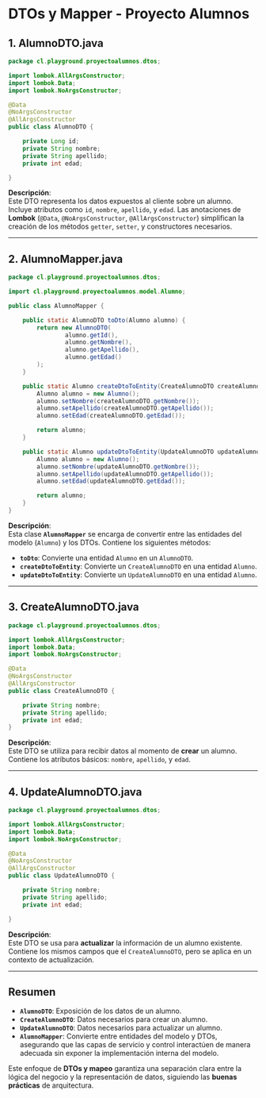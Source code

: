# DTOs y Mapper - Proyecto Alumnos

## 1. AlumnoDTO.java

```java
package cl.playground.proyectoalumnos.dtos;

import lombok.AllArgsConstructor;
import lombok.Data;
import lombok.NoArgsConstructor;

@Data
@NoArgsConstructor
@AllArgsConstructor
public class AlumnoDTO {

    private Long id;
    private String nombre;
    private String apellido;
    private int edad;

}
```

**Descripción**:  
Este DTO representa los datos expuestos al cliente sobre un alumno. Incluye atributos como `id`, `nombre`, `apellido`, y `edad`. Las anotaciones de **Lombok** (`@Data`, `@NoArgsConstructor`, `@AllArgsConstructor`) simplifican la creación de los métodos `getter`, `setter`, y constructores necesarios.

---

## 2. AlumnoMapper.java

```java
package cl.playground.proyectoalumnos.dtos;

import cl.playground.proyectoalumnos.model.Alumno;

public class AlumnoMapper {

    public static AlumnoDTO toDto(Alumno alumno) {
        return new AlumnoDTO(
                alumno.getId(),
                alumno.getNombre(),
                alumno.getApellido(),
                alumno.getEdad()
        );
    }

    public static Alumno createDtoToEntity(CreateAlumnoDTO createAlumnoDTO) {
        Alumno alumno = new Alumno();
        alumno.setNombre(createAlumnoDTO.getNombre());
        alumno.setApellido(createAlumnoDTO.getApellido());
        alumno.setEdad(createAlumnoDTO.getEdad());

        return alumno;
    }

    public static Alumno updateDtoToEntity(UpdateAlumnoDTO updateAlumnoDTO) {
        Alumno alumno = new Alumno();
        alumno.setNombre(updateAlumnoDTO.getNombre());
        alumno.setApellido(updateAlumnoDTO.getApellido());
        alumno.setEdad(updateAlumnoDTO.getEdad());

        return alumno;
    }
}
```

**Descripción**:  
Esta clase **`AlumnoMapper`** se encarga de convertir entre las entidades del modelo (`Alumno`) y los DTOs. Contiene los siguientes métodos:

- **`toDto`**: Convierte una entidad `Alumno` en un `AlumnoDTO`.
- **`createDtoToEntity`**: Convierte un `CreateAlumnoDTO` en una entidad `Alumno`.
- **`updateDtoToEntity`**: Convierte un `UpdateAlumnoDTO` en una entidad `Alumno`.

---

## 3. CreateAlumnoDTO.java

```java
package cl.playground.proyectoalumnos.dtos;

import lombok.AllArgsConstructor;
import lombok.Data;
import lombok.NoArgsConstructor;

@Data
@NoArgsConstructor
@AllArgsConstructor
public class CreateAlumnoDTO {

    private String nombre;
    private String apellido;
    private int edad;
}
```

**Descripción**:  
Este DTO se utiliza para recibir datos al momento de **crear** un alumno. Contiene los atributos básicos: `nombre`, `apellido`, y `edad`.

---

## 4. UpdateAlumnoDTO.java

```java
package cl.playground.proyectoalumnos.dtos;

import lombok.AllArgsConstructor;
import lombok.Data;
import lombok.NoArgsConstructor;

@Data
@NoArgsConstructor
@AllArgsConstructor
public class UpdateAlumnoDTO {

    private String nombre;
    private String apellido;
    private int edad;

}
```

**Descripción**:  
Este DTO se usa para **actualizar** la información de un alumno existente. Contiene los mismos campos que el `CreateAlumnoDTO`, pero se aplica en un contexto de actualización.

---

## Resumen

- **`AlumnoDTO`**: Exposición de los datos de un alumno.
- **`CreateAlumnoDTO`**: Datos necesarios para crear un alumno.
- **`UpdateAlumnoDTO`**: Datos necesarios para actualizar un alumno.
- **`AlumnoMapper`**: Convierte entre entidades del modelo y DTOs, asegurando que las capas de servicio y control interactúen de manera adecuada sin exponer la implementación interna del modelo.

Este enfoque de **DTOs y mapeo** garantiza una separación clara entre la lógica del negocio y la representación de datos, siguiendo las **buenas prácticas** de arquitectura.